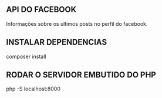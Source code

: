 ## API DO FACEBOOK
Informações sobre os ultimos posts no perfil do facebook.


## INSTALAR DEPENDENCIAS
composer install

## RODAR O SERVIDOR EMBUTIDO DO PHP
php -S localhost:8000

